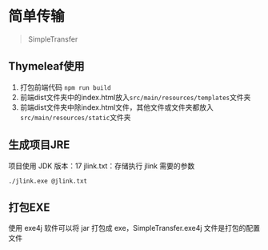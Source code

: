 # 简单传输

> SimpleTransfer

## Thymeleaf使用

1. 打包前端代码 `npm run build`
2. 前端dist文件夹中的index.html放入`src/main/resources/templates`文件夹
3. 前端dist文件夹中除index.html文件，其他文件或文件夹都放入`src/main/resources/static`文件夹

## 生成项目JRE

项目使用 JDK 版本：17
jlink.txt：存储执行 jlink 需要的参数

```shell
./jlink.exe @jlink.txt
```

## 打包EXE

使用 exe4j 软件可以将 jar 打包成 exe，SimpleTransfer.exe4j 文件是打包的配置文件